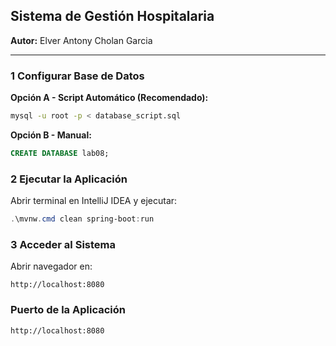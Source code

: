 ## Sistema de Gestión Hospitalaria
**Autor:** Elver Antony Cholan Garcia

---
### 1️ Configurar Base de Datos

**Opción A - Script Automático (Recomendado):**
```bash
mysql -u root -p < database_script.sql
```
**Opción B - Manual:**
```sql
CREATE DATABASE lab08;
```

### 2️ Ejecutar la Aplicación

Abrir terminal en IntelliJ IDEA y ejecutar:
```powershell
.\mvnw.cmd clean spring-boot:run
```

### 3️ Acceder al Sistema

Abrir navegador en:
```
http://localhost:8080
```

### Puerto de la Aplicación
```
http://localhost:8080
